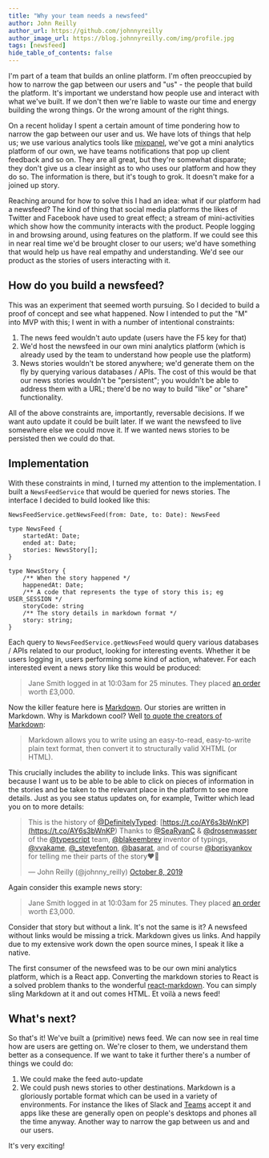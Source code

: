 ```yaml
---
title: "Why your team needs a newsfeed"
author: John Reilly
author_url: https://github.com/johnnyreilly
author_image_url: https://blog.johnnyreilly.com/img/profile.jpg
tags: [newsfeed]
hide_table_of_contents: false
---
```

I'm part of a team that builds an online platform. I'm often preoccupied by how to narrow the gap between our users and "us" - the people that build the platform. It's important we understand how people use and interact with what we've built. If we don't then we're liable to waste our time and energy building the wrong things. Or the wrong amount of the right things.

On a recent holiday I spent a certain amount of time pondering how to narrow the gap between our user and us. We have lots of things that help us; we use various analytics tools like [mixpanel](<https://mixpanel.com/>), we've got a mini analytics platform of our own, we have teams notifications that pop up client feedback and so on. They are all great, but they're somewhat disparate; they don't give us a clear insight as to who uses our platform and how they do so. The information is there, but it's tough to grok. It doesn't make for a joined up story.

Reaching around for how to solve this I had an idea: what if our platform had a newsfeed? The kind of thing that social media platforms the likes of Twitter and Facebook have used to great effect; a stream of mini-activities which show how the community interacts with the product. People logging in and browsing around, using features on the platform. If we could see this in near real time we'd be brought closer to our users; we'd have something that would help us have real empathy and understanding. We'd see our product as the stories of users interacting with it.

## How do you build a newsfeed?

This was an experiment that seemed worth pursuing. So I decided to build a proof of concept and see what happened. Now I intended to put the "M" into MVP with this; I went in with a number of intentional constraints:

1. The news feed wouldn't auto update (users have the F5 key for that)
2. We'd host the newsfeed in our own mini analytics platform (which is already used by the team to understand how people use the platform)
3. News stories wouldn't be stored anywhere; we'd generate them on the fly by querying various databases / APIs. The cost of this would be that our news stories wouldn't be "persistent"; you wouldn't be able to address them with a URL; there'd be no way to build "like" or "share" functionality.

<!-- -->

All of the above constraints are, importantly, reversable decisions. If we want auto update it could be built later. If we want the newsfeed to live somewhere else we could move it. If we wanted news stories to be persisted then we could do that.

## Implementation

With these constraints in mind, I turned my attention to the implementation. I built a `NewsFeedService` that would be queried for news stories. The interface I decided to build looked like this:

```
NewsFeedService.getNewsFeed(from: Date, to: Date): NewsFeed

type NewsFeed {
    startedAt: Date;
    ended at: Date;
    stories: NewsStory[];
}

type NewsStory {
    /** When the story happened */
    happenedAt: Date;
    /** A code that represents the type of story this is; eg USER_SESSION */
    storyCode: string
    /** The story details in markdown format */
    story: string;
}
```

Each query to `NewsFeedService.getNewsFeed` would query various databases / APIs related to our product, looking for interesting events. Whether it be users logging in, users performing some kind of action, whatever. For each interested event a news story like this would be produced:

> Jane Smith logged in at 10:03am for 25 minutes. They placed [an order](<https://my-glorious-platform.io/orders/janes-order>) worth £3,000.

Now the killer feature here is [Markdown](<https://en.wikipedia.org/wiki/Markdown#:~:text=Markdown%20is%20a%20lightweight%20markup,using%20a%20plain%20text%20editor.>). Our stories are written in Markdown. Why is Markdown cool? Well [to quote the creators of Markdown](<https://web.archive.org/web/20040402182332/http://daringfireball.net/projects/markdown/>):

> Markdown allows you to write using an easy-to-read, easy-to-write plain text format, then convert it to structurally valid XHTML (or HTML).

This crucially includes the ability to include links. This was significant because I want us to be able to be able to click on pieces of information in the stories and be taken to the relevant place in the platform to see more details. Just as you see status updates on, for example, Twitter which lead you on to more details:

 > This is the history of [@DefinitelyTyped](<https://twitter.com/DefinitelyTyped?ref_src=twsrc%5Etfw>): [https://t.co/AY6s3bWnKP](<https://t.co/AY6s3bWnKP>) Thanks to [@SeaRyanC](<https://twitter.com/SeaRyanC?ref_src=twsrc%5Etfw>) & [@drosenwasser](<https://twitter.com/drosenwasser?ref_src=twsrc%5Etfw>) of the [@typescript](<https://twitter.com/typescript?ref_src=twsrc%5Etfw>) team, [@blakeembrey](<https://twitter.com/blakeembrey?ref_src=twsrc%5Etfw>) inventor of typings, [@vvakame](<https://twitter.com/vvakame?ref_src=twsrc%5Etfw>), [@\_stevefenton](<https://twitter.com/_stevefenton?ref_src=twsrc%5Etfw>), [@basarat](<https://twitter.com/basarat?ref_src=twsrc%5Etfw>), and of course [@borisyankov](<https://twitter.com/borisyankov?ref_src=twsrc%5Etfw>) for telling me their parts of the story❤️🌻
> 
> — John Reilly (@johnny\_reilly) [October 8, 2019](<https://twitter.com/johnny_reilly/status/1181542739994976256?ref_src=twsrc%5Etfw>)

<script async="" src="https://platform.twitter.com/widgets.js" charSet="utf-8"></script>

Again consider this example news story:

> Jane Smith logged in at 10:03am for 25 minutes. They placed [an order](<https://my-glorious-platform.io/orders/janes-order>) worth £3,000.

Consider that story but without a link. It's not the same is it? A newsfeed without links would be missing a trick. Markdown gives us links. And happily due to my extensive work down the open source mines, I speak it like a native.

The first consumer of the newsfeed was to be our own mini analytics platform, which is a React app. Converting the markdown stories to React is a solved problem thanks to the wonderful [react-markdown](<https://github.com/rexxars/react-markdown>). You can simply sling Markdown at it and out comes HTML. Et voilà a news feed!

## What's next?

So that's it! We've built a (primitive) news feed. We can now see in real time how are users are getting on. We're closer to them, we understand them better as a consequence. If we want to take it further there's a number of things we could do:

1. We could make the feed auto-update
2. We could push news stories to other destinations. Markdown is a gloriously portable format which can be used in a variety of environments. For instance the likes of Slack and [Teams](<https://blog.johnnyreilly.com/2019/12/automating-teams-notifications-recently.html>) accept it and apps like these are generally open on people's desktops and phones all the time anyway. Another way to narrow the gap between us and and our users.

<!-- -->

It's very exciting!


